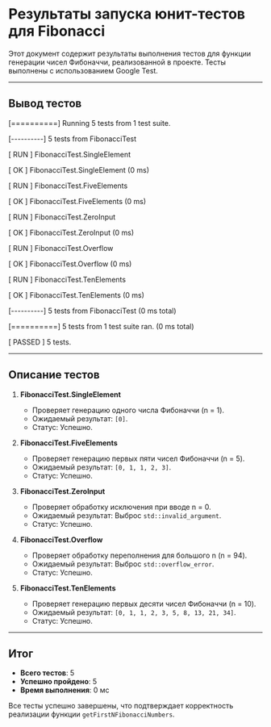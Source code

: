 # Результаты запуска юнит-тестов для Fibonacci

Этот документ содержит результаты выполнения тестов для функции генерации чисел Фибоначчи, реализованной в проекте. Тесты выполнены с использованием Google Test.

---

## Вывод тестов
[==========] Running 5 tests from 1 test suite.

[----------] 5 tests from FibonacciTest


[ RUN      ] FibonacciTest.SingleElement

[       OK ] FibonacciTest.SingleElement (0 ms)

[ RUN      ] FibonacciTest.FiveElements

[       OK ] FibonacciTest.FiveElements (0 ms)

[ RUN      ] FibonacciTest.ZeroInput

[       OK ] FibonacciTest.ZeroInput (0 ms)

[ RUN      ] FibonacciTest.Overflow

[       OK ] FibonacciTest.Overflow (0 ms)

[ RUN      ] FibonacciTest.TenElements

[       OK ] FibonacciTest.TenElements (0 ms)

[----------] 5 tests from FibonacciTest (0 ms total)

[==========] 5 tests from 1 test suite ran. (0 ms total)

[  PASSED  ] 5 tests.

---

## Описание тестов

1. **FibonacciTest.SingleElement**
   - Проверяет генерацию одного числа Фибоначчи (n = 1).
   - Ожидаемый результат: `[0]`.
   - Статус: Успешно.

2. **FibonacciTest.FiveElements**
   - Проверяет генерацию первых пяти чисел Фибоначчи (n = 5).
   - Ожидаемый результат: `[0, 1, 1, 2, 3]`.
   - Статус: Успешно.

3. **FibonacciTest.ZeroInput**
   - Проверяет обработку исключения при вводе n = 0.
   - Ожидаемый результат: Выброс `std::invalid_argument`.
   - Статус: Успешно.

4. **FibonacciTest.Overflow**
   - Проверяет обработку переполнения для большого n (n = 94).
   - Ожидаемый результат: Выброс `std::overflow_error`.
   - Статус: Успешно.

5. **FibonacciTest.TenElements**
   - Проверяет генерацию первых десяти чисел Фибоначчи (n = 10).
   - Ожидаемый результат: `[0, 1, 1, 2, 3, 5, 8, 13, 21, 34]`.
   - Статус: Успешно.

---

## Итог

- **Всего тестов**: 5
- **Успешно пройдено**: 5
- **Время выполнения**: 0 мс

Все тесты успешно завершены, что подтверждает корректность реализации функции `getFirstNFibonacciNumbers`.
